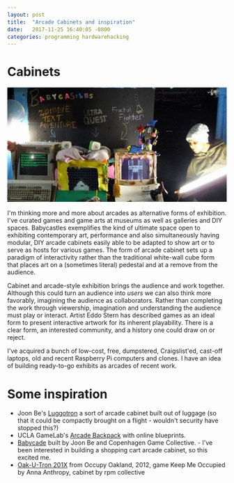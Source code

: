 ```yaml
---
layout: post
title:  "Arcade Cabinets and inspiration"
date:   2017-11-25 16:40:05 -0800
categories: programming hardwarehacking
---
```


# Cabinets

![](/images/babycastles.jpg)

I'm thinking more and more about arcades as alternative forms of exhibition. I've curated games and game arts at museums as well as galleries and DIY spaces. Babycastles exemplifies the kind of ultimate space open to exhibiting contemporary art, performance and also simultaneously having modular, DIY arcade cabinets easily able to be adapted to show art or to serve as hosts for various games. The form of arcade cabinet sets up a paradigm of interactivity rather than the traditional white-wall cube form that places art on a (sometimes literal) pedestal and at a remove from the audience.

Cabinet and arcade-style exhibition brings the audience and work together. Although this could turn an audience into *users* we can also think more favorably, imagining the audience as collaborators. Rather than completing the work through viewership, imagination and understanding the audience must play or interact. Artist Eddo Stern has described games as an ideal form to present interactive artwork for its inherent playability. There is a clear form, an interested community, and a history one could draw on or reject.

I've acquired a bunch of low-cost, free, dumpstered, Craigslist'ed, cast-off laptops, old and recent Raspberry Pi computers and clones. I have an idea of building ready-to-go exhibits as arcades of recent work.

# Some inspiration

* Joon Be's [Luggotron](http://joon.be/portfolio/luggatron/) a sort of arcade cabinet built out of luggage (so that it could be compactly brought on a flight - wouldn't security have stopped this?)
* UCLA GameLab's [Arcade Backpack](http://games.ucla.edu/resource/ucla-game-lab-arcade-backpack-blueprints/) with online blueprints.
* [Babycade](http://joon.be/portfolio/babycade/) built by Joon Be and Copenhagen Game Collective. - I've been interested in building a shopping cart arcade cabinet, so this excited me.
* [Oak-U-Tron 201X](http://rpmcollective.com/2012/01/28/oak-u-tron-201x-its-alive/) from Occupy Oakland, 2012, game Keep Me Occupied by Anna Anthropy, cabinet by rpm collective
